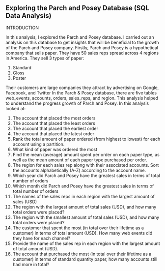 ## Exploring the Parch and Posey Database (SQL Data Analysis)


INTRODUCTION

In this analysis, I explored the Parch and Posey database. I carried out an analysis on this database to get insights that will be beneficial to the growth of the Parch and Posey company. 
Firstly, Parch and Posey is a hypothetical company that sells paper. They have 50 sales reps spread across 4 regions in America. They sell 3 types of paper:
1.	Standard
2.	Gloss
3.	Poster

   
Their customers are large companies they attract by advertising on Google, Facebook, and Twitter
In the Parch & Posey database, there are five tables web_events, accounts, orders, sales_reps, and region.
This analysis helped to understand the progress growth of Parch and Posey. In this analysis looked at:

1.	The account that placed the most orders
2.	The account that placed the least orders
3.	The account that placed the earliest order
4.	The account that placed the latest order
5.	Rank the total amount of paper ordered (from highest to lowest) for each account using a partition.
6.	What kind of paper was ordered the most
7.	Find the mean (average) amount spent per order on each paper type, as well as the mean amount of each paper type purchased per order.
8.	The region for each sales rep along with their associated accounts. Sort the accounts alphabetically (A-Z) according to the account name.
9.	Which year did Parch and Posey have the greatest sales in terms of total number of orders
10.	Which month did Parch and Posey have the greatest sales in terms of total number of orders
11.	The names of the sales reps in each region with the largest amount of sales (USD)
12.	The region with the largest amount of total sales (USD), and how many total orders were placed?
13.	The region with the smallest amount of total sales (USD), and how many total orders were placed?
14.	The customer that spent the most (in total over their lifetime as a customer) in terms of total amount (USD). How many web events did they have for each channel?
15.	Provide the name of the sales rep in each region with the largest amount of total amount (USD).
16.	The account that purchased the most (in total over their lifetime as a customer) in terms of standard quantity paper, how many accounts still had more in total?


